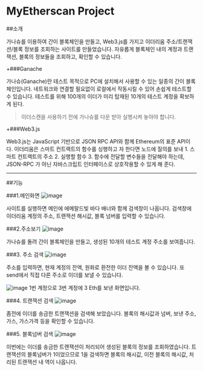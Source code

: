# MyEtherscan Project

##소개

가나슈를 이용하여 간이 블록체인을 만들고, Web3.js를 가지고 이더리움 주소/트랜잭션/블록 정보를 조회하는 사이트를 만들었습니다. 자유롭게 블록체인 내의 계정과 트랜잭션, 블록의 정보들을 조회하고, 확인할 수 있습니다.

+###Ganache 

  가나슈(Ganache)란 테스트 목적으로 PC에 설치해서 사용할 수 있는 일종의 간이 블록체인입니다. 네트워크와 연결할 필요없이 로컬에서 작동시킬 수 있어 손쉽게 테스트할 수 있습니다. 테스트를   위해 100개의 이더가 미리 탑재된 10개의 테스트 계정을 확보하게 된다.
> 이더스캔을 사용하기 전에 가나슈를 다운 받아 실행시켜 놓아야 합니다.
  
+###Web3.js

  Web3.js는 JavaScript 기반으로 JSON RPC API와 함께 Ethereum의 표준 API이다. 이더리움은 스마트 컨트랙트의 함수를 싱행하고   자 한다면 노드에 질의를 보내 1. 스마트 컨트랙트의 주소 2. 실행할 함수 3. 함수에 전달할 변수들을 전달해야 하는데, JSON-RPC   가 아닌 자바스크립트 인터페이스로 상호작용할 수 있게 해 준다.
  
 ------------
 
 ##기능
 
 ###1.메인화면
 ![image](https://user-images.githubusercontent.com/43264739/128354668-ab348aea-e26a-4d1a-97a3-69f0aaf118b7.png)

  사이트를 실행하면 메인에 에메랄드빛 바다 배너와 함께 검색창이 나옵니다. 검색창에 이더리움 계정의 주소, 트랜잭션 해시값, 블록 넘버를 입력할 수 있습니다.
  
  ###2.주소보기
  ![image](https://user-images.githubusercontent.com/43264739/128355135-fad8689a-af07-4160-bc2e-af1c8c37feff.png)
  
  가나슈를 돌려 간이 블록체인을 만들고, 생성된 10개의 테스트 계정 주소를 보여줍니다. 
  
  ###3. 주소 검색
  ![image](https://user-images.githubusercontent.com/43264739/128355310-5d6935ce-91b8-4f91-b105-403c4afb0c93.png)

  주소를 입력하면, 현재 계정의 잔액, 원화로 환전한 이더 잔액을 볼 수 있습니다. 또 send에서 직접 다른 주소로 이더를 보낼 수 있습니다.
  
  ![image](https://user-images.githubusercontent.com/43264739/128355726-4d5faf63-e864-452d-88ef-fad2bcff3cef.png)
  1번 계정으로 3번 계정에 3 Eth를 보낸 화면입니다.
  
  ###4. 트랜잭션 검색
  ![image](https://user-images.githubusercontent.com/43264739/128355854-bb6c86ce-3e32-4f56-94cd-8d814462bf06.png)

  좀전에 이더를 송금한 트랜잭션을 검색해 보았습니다. 블록의 해시값과 넘버, 보낸 주소, 가스, 가스가격 등을 확인할 수 있습니다.
  
  ###5. 블록넘버 검색
  ![image](https://user-images.githubusercontent.com/43264739/128356588-bcf54765-31a1-48d7-b968-dd07c0b95de0.png)

  이번에는 이더를 송금한 트랜잭션이 처리되어 생성된 블록의 정보를 조회하였습니다. 트랜잭션의 블록넘버가 1이었으므로 1을 검색하면 블록의 해시값, 이전 블록의 해시값, 처리된 트랜잭션 내   역이 나옵니다.
  
